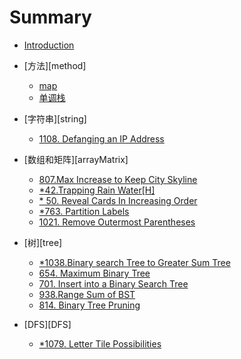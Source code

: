 # Summary

* [Introduction](README.md)

* [方法][method]

    * [map](map.md)
    * [单调栈](method/monotoneStack.md)

* [字符串][string]
  
    * [1108. Defanging an IP Address](string/1108.md)
    
* [数组和矩阵][arrayMatrix]
  
    * [807.Max Increase to Keep City Skyline](arrayMatrix/807.md)
    * [ *42.Trapping Rain Water[H]](arrayMatrix/*42.md)
    * [* 50. Reveal Cards In Increasing Order](array/Matrix/*950.md)
    * [*763. Partition Labels](arrayMatrix/*763.md)
    * [1021. Remove Outermost Parentheses](arrayMatrix/1021.md)
    
* [树][tree]

    * [*1038.Binary search Tree to Greater Sum Tree](tree/*1038.md)
    * [654. Maximum Binary Tree](tree/*654.md)
    * [701. Insert into a Binary Search Tree](tree/701.md)
    * [938.Range Sum of BST](tree/938.md)
    * [814. Binary Tree Pruning](tree/814.md)

* [DFS][DFS]

    * [*1079. Letter Tile Possibilities](DFS/*1079.md)
    


